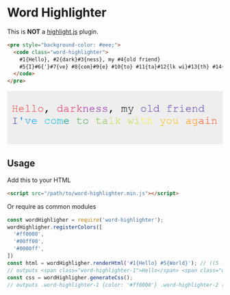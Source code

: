 # Word Highlighter

This is **NOT** a [highlight.js](https://highlightjs.org/) plugin.

```html
<pre style="background-color: #eee;">
  <code class="word-highlighter">
    #1{Hello}, #2{dark}#3{ness}, my #4{old friend}
    #5{I}#6{'}#7{ve} #8{com}#9{e} #10{to} #11{ta}#12{lk wi}#13{th} #14{you} #15{ag}#16{ain}
  </code>
</pre>
```

![sample](./sample.png)

## Usage

Add this to your HTML

```html
<script src="/path/to/word-highlighter.min.js"></script>
```

Or require as common modules

```javascript
const wordHighligher = require('word-highlighter');
wordHighligher.registerColors([
  '#ff0000',
  '#00ff00',
  '#0000ff',
])
const html = wordHighligher.renderHtml('#1{Hello} #5{World}'); // ((5 - 1) % 3) + 1) = 2 (Out of bounds safe)
// outputs <span class="word-highlighter-1">Hello</span> <span class="word-highlighter-2">World</span>
const css = wordHighligher.generateCss();
// outputs .word-highlighter-1 {color: '#ff0000'} .word-highlighter-2 {color: '#00ff00'} .word-highlighter-3 {color: '#0000ff'}
```
